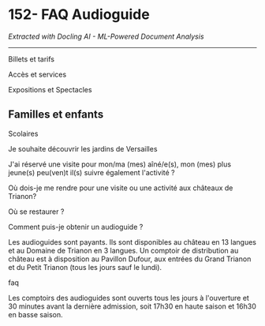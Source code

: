 # 152- FAQ Audioguide

*Extracted with Docling AI - ML-Powered Document Analysis*

---

Billets et tarifs

Accès et services

Expositions et Spectacles

## Familles et enfants

Scolaires

Je souhaite découvrir les jardins de Versailles

J'ai réservé une visite pour mon/ma (mes) aîné/e(s), mon (mes) plus jeune(s) peu(ven)t il(s) suivre également l'activité ?

Où dois-je me rendre pour une visite ou une activité aux châteaux de Trianon?

Où se restaurer ?

Comment puis-je obtenir un audioguide ?

Les audioguides sont payants. Ils sont disponibles au château en 13 langues et au Domaine de Trianon en 3 langues. Un comptoir de distribution au château est à disposition au Pavillon Dufour, aux entrées du Grand Trianon et du Petit Trianon (tous les jours sauf le lundi).

faq

Les comptoirs des audioguides sont ouverts tous les jours à l'ouverture et 30 minutes avant la dernière admission, soit 17h30 en haute saison et 16h30 en basse saison.